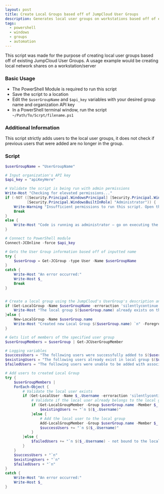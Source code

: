 ```yaml
---
layout: post
title: Create Local Groups based off of JumpCloud User Groups
description: Generates local user groups on workstations based off of existing JumpCloud User Groups
tags:
  - powershell
  - windows
  - groups
  - automation
---
```


This script was made for the purpose of creating local user groups based off of existing JumpCloud User Groups. A usage example would be creating local network shares on a workstation/server

### Basic Usage

* The PowerShell Module is required to run this script
* Save the script to a location
* Edit the `$userGroupName` and `$api_key` variables with your desired group name and organization API key
* In a PowerShell terminal window, run the script `~/Path/To/Scrpt/filename.ps1`

### Additional Information

This script strictly adds users to the local user groups, it does not check if previous users that were added are no longer in the group.

### Script

```powershell
$userGroupName = "UserGroupName"

# Input organization's API key
$api_key = "apiKeyHere"

# Validate the script is being run with admin permissions
Write-Host "Checking for elevated permissions..."
if (-NOT ([Security.Principal.WindowsPrincipal] [Security.Principal.WindowsIdentity]::GetCurrent()).IsInRole(`
          [Security.Principal.WindowsBuiltInRole] "Administrator")) {
    Write-Warning "Insufficient permissions to run this script. Open the PowerShell console as an administrator and run this script again."
    Break
}
else {
    Write-Host "Code is running as administrator — go on executing the script..." -ForegroundColor Green
}

# Connect to PowerShell module
Connect-JCOnline -force $api_key

# Gets the User Group information based off of inputted name
try {
    $userGroup = Get-JCGroup -type User -Name $userGroupName
}
catch {
    Write-Host "An error occurred:"
    Write-Host $_
    Break
}


# Create a local group using the JumpCloud's UserGroup's description and name
if (Get-LocalGroup -Name $userGroupName -erroraction 'silentlycontinue') {
    Write-Host "The local group $($userGroup.name) already exists on the local machine `n" -ForegroundColor Green
}else {
    New-LocalGroup -Name $userGroup.name
    Write-Host "Created new Local Group $($userGroup.name) `n" -ForegroundColor Green
}

# Gets list of members of the specified user group
$userGroupMembers = $userGroup | Get-JCUserGroupMember

# Logging variables
$successUsers = "The following users were successfully added to $($userGroup.name): "
$existingUsers = "The following users already exist in local group $($userGroup.name): "
$failedUsers = "The following users were unable to be added with associated reason(s): "

# Add users to created Local Group
try {
    $userGroupMembers | 
    ForEach-Object { 
        # Validate the local user exists
        if (Get-LocalUser -Name $_.Username -erroraction 'silentlycontinue') {
            # Validate if the local user already belongs to the local group
            if (Get-LocalGroupMember -Group $userGroup.name -Member $_.Username -erroraction 'silentlycontinue') {
                $existingUsers += "`n $($_.Username)"
            }else {
                # Add the local user to the local group
                Add-LocalGroupMember -Group $userGroup.name -Member $_.Username
                $successUsers += "`n $($_.Username)"
            }
        }else {
            $failedUsers += "`n $($_.Username) - not bound to the local machine"
        }
    }
    $successUsers + "`n"
    $existingUsers + "`n"
    $failedUsers + "`n"
}
catch {
    Write-Host "An error occurred:"
    Write-Host $_
}
```